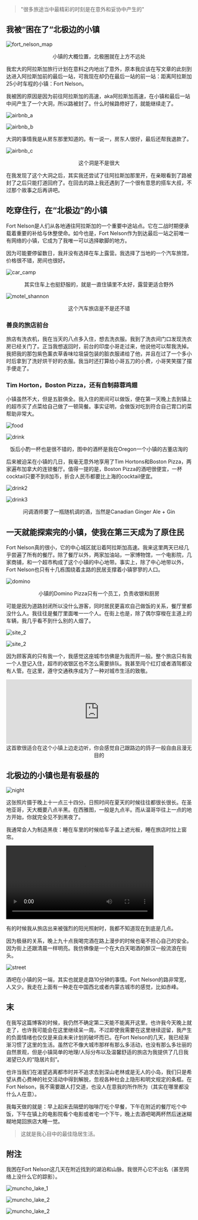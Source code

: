 <!-- 
id: 2d3b5e70faf311ec9fe5acde48001122
type: life
title: 在靠近北极的镇上住一天是什么样的体验
brief: 我“被迫“体验的三天隐居生活
cover: https://raw.githubusercontent.com/MohaElder/me/main/src/images/20220701-_DSF5495.jpg
date: 2022/7/3
-->


> "很多旅途当中最精彩的时刻是在意外和妥协中产生的"

## 我被“困在了“北极边的小镇
![fort_nelson_map](../assets/blogPics/fortnelson_map.png)
<div style="text-align:center">小镇的大概位置，北极圈就在上方不远处</div>

我宏大的阿拉斯加旅行计划在意料之内地出了意外，原本我应该在写文章的此刻到达进入阿拉斯加前的最后一站，可我现在却仍在最后一站的前一站：距离阿拉斯加25小时车程的小镇：Fort Nelson。

我被困的原因是因为前往阿拉斯加的高速，aka阿拉斯加高速，在小镇和最后一站中间产生了一个大洞，所以路被封了。什么时候路修好了，就能继续走了。

![airbnb_a](../assets/blogPics/IMG_3145.PNG)

![airbnb_b](../assets/blogPics/IMG_3146.PNG)

<div style="text-align:center">大洞的事情我是从房东那里知道的。有一说一，房东人很好，最后还帮我退款了。</div>


![airbnb_c](../assets/blogPics/IMG_3148.PNG)

<div style="text-align:center">这个洞是不是很大</div>

在我发现了这个大洞之后，其实我还尝试了往阿拉斯加那里开，在亲眼看到了路被封了之后只能打道回府了。在回去的路上我还遇到了一个很有意思的搭车大叔，不过那个故事之后再讲吧。

## 吃穿住行，在“北极边”的小镇

Fort Nelson是人们从各地通往阿拉斯加的一个重要中途站点。它在二战时期便承载着重要的补给与休整使命。如今也是，Fort Nelson作为到达最后一站之前唯一有网络的小镇，它成为了我唯一可以选择歇脚的地方。

因为可能要停留数日，我并没有选择在车上露营。我选择了当地的一个汽车旅馆，价格很不错，房间也很好。

![car_camp](../assets/blogPics/IMG_2173.jpg)

<div style="text-align:center">其实住车上也挺舒服的，就是一直住镇里不太好，露营更适合野外</div>

![motel_shannon](../assets/blogPics/IMG_3137.jpg)

<div style="text-align:center">这个汽车旅店是不是还不错</div>

### 善良的旅店前台

旅店有洗衣机，我在当天的八点多入住，想去洗衣服。我到了洗衣间门口发现洗衣房已经关门了。正当我想返回时，前台的印度小哥走过来，他说他可以帮我洗掉。我把我的那包紫色薰衣草香味垃圾袋包装的脏衣服递给了他，并且在过了一个多小时后拿到了洗好烘干好的衣服。我当时还打算给小哥五刀的小费，小哥笑笑摆了摆手便走了。

<!-- take selfie here -->

### Tim Horton，Boston Pizza，还有自制蒜蓉鸡翅

小镇虽然不大，但是五脏俱全。我入住的房间可以做饭，便在第一天晚上去到镇上的超市买了点菜给自己做了一顿简餐。事实证明，会做饭对吃到符合自己胃口的菜帮助非常大。

![food](../assets/blogPics/IMG_2990.jpg)

![drink](../assets/blogPics/IMG_3003.jpg)

<div style="text-align:center">饭后小酌一杯也是很不错的，图中的酒杯是我在Oregon一个小镇的古董店淘的</div>

后来被迫呆在小镇的几日，我毫无意外地享用了Tim Hortons和Boston Pizza，两家遍布加拿大的连锁餐厅。值得一提的是，Boston Pizza的酒吧很便宜，一杯cocktail只要不到8加币，折合人民币都要比上海的cocktail便宜。


![drink2](../assets/blogPics/IMG_3111.jpg)

![drink3](../assets/blogPics/IMG_3113.jpg)

<div style="text-align:center">问调酒师要了一瓶随机调的酒，当然是Canadian Ginger Ale + Gin</div>

## 一天就能探索完的小镇，使我在第三天成为了原住民

Fort Nelson真的很小，它的中心城区就沿着阿拉斯加高速。我来这里两天已经几乎尝遍了所有的餐厅。除了餐厅以外，两家加油站，一家博物馆，一个电影院，几家商铺，和一个超市构成了这个小镇的中心地带。事实上，除了中心地带以外，Fort Nelson也只有十几栋围绕着主路的民居支撑着小镇寥寥的人口。

![domino](../assets/blogPics/IMG_3199.jpg)

<div style="text-align:center">小镇的Domino Pizza只有一个员工，负责收银和厨房</div>

可能是因为道路封闭所以没什么游客，同时居民更喜欢自己做饭的关系，餐厅里都没什么人。我往往是餐厅里面唯一一个人。在街上也是，除了偶尔穿梭在主道上的车辆，我几乎看不到什么别的人烟了。

![site_2](../assets/blogPics/IMG_3153.jpg)

![site_2](../assets/blogPics/IMG_3155.jpg)

因为顾客真的只有我一个，我感觉这座城市仿佛是为我而开一般。整个旅店只有我一个人登记入住，超市的收银区也不怎么需要排队。我甚至闯个红灯或者酒驾都没有人管。在这里，遵守交通秩序成为了一种对城市生活的致敬。

<iframe allow="autoplay *; encrypted-media *; fullscreen *; clipboard-write" frameborder="0" height="175" style="width:100%;max-width:660px;overflow:hidden;background:transparent;" sandbox="allow-forms allow-popups allow-same-origin allow-scripts allow-storage-access-by-user-activation allow-top-navigation-by-user-activation" src="https://embed.music.apple.com/us/album/cayman-islands/724403401?i=724403477&l=zh"></iframe>

<div style="text-align:center">这首歌很适合在这个小镇上边走边听，你会感觉自己跟路边的鸽子一般自由且漫无目的</div>

## 北极边的小镇也是有极昼的

![night](../assets/blogPics/IMG_3142.jpg)

这张照片摄于晚上十一点三十四分。日照时间在夏天的时候往往都很长很长。在圣地亚哥，天大概要八点半黑。在西雅图，一般是九点半。而从温哥华往上一点的地方开始，你就完全见不到黑夜了。

我通常会人为制造黑夜：睡在车里的时候给车子盖上遮光板，睡在旅店时拉上窗帘。

<video width=400 src="../assets/blogPics/night.mp4"></video>

有的时候我从旅店出来被强烈的阳光照射时，我都不知道现在到底是几点。

因为极昼的关系，晚上九十点我喝完酒在路上漫步的时候也毫不担心自己的安全。因为街上还跟清晨一样明亮。我仿佛像是一个在大白天喝酒的醉汉一般流浪在街头。

![street](../assets/blogPics/IMG_3208.jpg)

酒吧在小镇的另一端，其实也就是走路10分钟的事情。Fort Nelson的路非常宽，人又少。我走在上面有一种走在中国西北或者内蒙古城市的感觉，比如赤峰。

## 末

在我写这篇博客的时候，我仍然不确定第二天能不能离开这里。也许我今天晚上就走了，也许我可能会在这里继续呆一周。不过即使我需要在这里继续逗留，我产生的负面情绪也仅仅是来自未来计划的破坏而已。在Fort Nelson的几天，我已经渐渐习惯了这里的生活。虽然它不像大城市那样有那么多活动，也没有那么多壮丽的自然景观，但是小镇简单的地理/人际分布以及温馨舒适的旅店为我提供了几日我渴望已久的“隐居片刻”。

也许当我们在渴望逃离都市时并不追求去到深山老林或是无人的小岛，我们只是希望从费心费神的社交活动中得到解脱，忽视各种社会上隐形和明文规定的条框。在Fort Nelson，我不需要跟人打交道，也没人在意我的所作所为（其实在哪里都没什么人在意）。

我每天做的就是：早上起床去隔壁的咖啡厅吃个早餐，下午在附近的餐厅吃个中饭，下午在镇上的电影院看个电影或者宅一个下午，晚上去酒吧喝两杯然后迷迷糊糊地晃回旅店大睡一觉。

> 这就是我心目中的最佳隐居生活。

## 附注

我困在Fort Nelson这几天在附近找到的湖泊和山脉。我很开心它不出名（甚至网络上没什么它的踪影）。

![muncho_lake_1](../assets/blogPics/20220703-_DSF5516.jpg)

![muncho_lake_2](../assets/blogPics/20220703-_DSF5503.jpg)

![muncho_lake_2](../assets/blogPics/20220703-_DSF5508.jpg)

